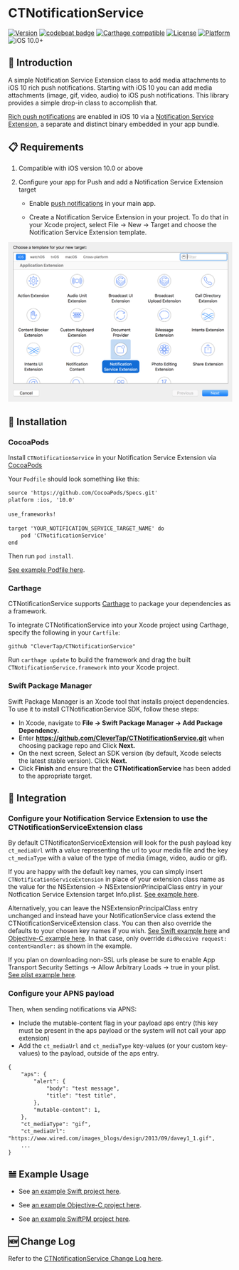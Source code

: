# CTNotificationService

[![Version](https://img.shields.io/cocoapods/v/CTNotificationService.svg?style=flat)](http://cocoapods.org/pods/CTNotificationService)
[![codebeat badge](https://codebeat.co/badges/45087421-b644-44fc-9a92-f2ccf61e0b16)](https://codebeat.co/projects/github-com-clevertap-ctnotificationservice-master)
[![Carthage compatible](https://img.shields.io/badge/Carthage-compatible-4BC51D.svg?style=flat)](https://github.com/Carthage/Carthage)
[![License](https://img.shields.io/cocoapods/l/CTNotificationService.svg?style=flat)](http://cocoapods.org/pods/CTNotificationService)
[![Platform](https://img.shields.io/cocoapods/p/CTNotificationService.svg?style=flat)](http://cocoapods.org/pods/CTNotificationService)
![iOS 10.0+](https://img.shields.io/badge/iOS-10.0%2B-blue.svg)

## 👋 Introduction

A simple Notification Service Extension class to add media attachments to iOS 10 rich push notifications. Starting with iOS 10 you can add media attachments (image, gif, video, audio) to iOS push notifications. This library provides a simple drop-in class to accomplish that.

[Rich push notifications](https://developer.apple.com/videos/play/wwdc2016/708/) are enabled in iOS 10 via a [Notification Service Extension](https://developer.apple.com/reference/usernotifications/unnotificationserviceextension), a separate and distinct binary embedded in your app bundle.

## 📋 Requirements

1. Compatible with iOS version 10.0 or above

2. Configure your app for Push and add a Notification Service Extension target

   - Enable [push notifications](https://developer.apple.com/notifications/) in your main app.

   - Create a Notification Service Extension in your project. To do that in your Xcode project, select File -> New -> Target and choose the Notification Service Extension template.

![notification service extension](https://github.com/CleverTap/CTNotificationService/blob/master/images/service_extension.png)

## 🎉 Installation

### CocoaPods

Install `CTNotificationService` in your Notification Service Extension via [CocoaPods](http://cocoapods.org)

Your `Podfile` should look something like this:

    source 'https://github.com/CocoaPods/Specs.git'
    platform :ios, '10.0'

    use_frameworks!

    target 'YOUR_NOTIFICATION_SERVICE_TARGET_NAME' do  
        pod 'CTNotificationService'  
    end     

Then run `pod install`.

[See example Podfile here](https://github.com/CleverTap/CTNotificationService/blob/master/Example/Podfile).

### Carthage

CTNotificationService supports [Carthage](https://github.com/Carthage/Carthage) to package your dependencies as a framework.

To integrate CTNotificationService into your Xcode project using Carthage, specify the following in your `Cartfile`:

```
github "CleverTap/CTNotificationService"
```

Run `carthage update` to build the framework and drag the built `CTNotificationService.framework` into your Xcode project.

### Swift Package Manager

Swift Package Manager is an Xcode tool that installs project dependencies. To use it to install CTNotificationService SDK, follow these steps:

- In Xcode, navigate to **File -> Swift Package Manager -> Add Package Dependency.**
- Enter **https://github.com/CleverTap/CTNotificationService.git** when choosing package repo and Click **Next.**
- On the next screen, Select an SDK version (by default, Xcode selects the latest stable version). Click **Next.**
- Click **Finish** and ensure that the **CTNotificationService** has been added to the appropriate target.

## 🚀 Integration

### Configure your Notification Service Extension to use the CTNotificationServiceExtension class

By default CTNotificatonServiceExtension will look for the push payload key `ct_mediaUrl` with a value representing the url to your media file and the key `ct_mediaType` with a value of the type of media (image, video, audio or gif).

If you are happy with the default key names, you can simply insert `CTNotificationServiceExtension` in place of your extension class name as the value for the NSExtension -> NSExtensionPrincipalClass entry in your Notfication Service Extension target Info.plist.  [See example here](https://github.com/CleverTap/CTNotificationService/blob/master/Example/NotificationService/Info.plist). 

Alternatively, you can leave the NSExtensionPrincipalClass entry unchanged and instead have your NotificationService class extend the CTNotificationServiceExtension class. You can then also override the defaults to your chosen key names if you wish. [See Swift example here](https://github.com/CleverTap/CTNotificationService/blob/master/ExampleSwift/NotificationService/NotificationService.swift) and [Objective-C example here](https://github.com/CleverTap/CTNotificationService/blob/master/Example/NotificationService). In that case, only override `didReceive request: contentHandler:` as shown in the example.

If you plan on downloading non-SSL urls please be sure to enable App Transport Security Settings -> Allow Arbitrary Loads -> true in your plist.  [See plist example here](https://github.com/CleverTap/CTNotificationService/blob/master/Example/NotificationService/Info.plist).  

### Configure your APNS payload

Then, when sending notifications via APNS:
- Include the mutable-content flag in your payload aps entry (this key must be present in the aps payload or the system will not call your app extension) 
- Add the `ct_mediaUrl` and `ct_mediaType` key-values (or your custom key-values) to the payload, outside of the aps entry.

```
{
    "aps": {
        "alert": {
      		"body": "test message",
      		"title": "test title",
   	  	},
        "mutable-content": 1,
   	},
    "ct_mediaType": "gif",
    "ct_mediaUrl": "https://www.wired.com/images_blogs/design/2013/09/davey1_1.gif",
	...
}
```

## 𝌡 Example Usage

- See [an example Swift project here](https://github.com/CleverTap/CTNotificationService/blob/master/ExampleSwift).

- See [an example Objective-C project here](https://github.com/CleverTap/CTNotificationService/blob/master/Example).

- See [an example SwiftPM project here](https://github.com/CleverTap/CTNotificationService/blob/master/ExampleSwiftPM).


## 🆕 Change Log

Refer to the [CTNotificationService Change Log here](https://github.com/CleverTap/CTNotificationService/blob/master/CHANGELOG.md).
